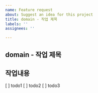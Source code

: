 ```yaml
---
name: Feature request
about: Suggest an idea for this project
title: domain - 작업 제목
labels: ''
assignees: ''

---
```


## domain - 작업 제목

## 작업내용
[ ] todo1
[ ] todo2
[ ] todo3
